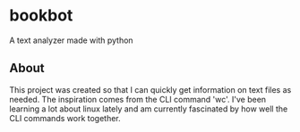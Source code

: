 # bookbot
A text analyzer made with python

## About
This project was created so that I can quickly get information on text files as needed. The inspiration comes from the CLI command 'wc'. I've been learning a lot about linux lately and am currently fascinated by how 
well the CLI commands work together.



